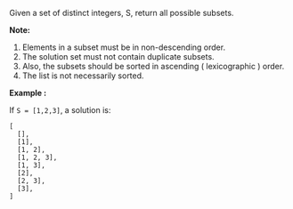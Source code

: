 Given a set of distinct integers, S, return all possible subsets.

**Note:**
1. Elements in a subset must be in non-descending order.
2. The solution set must not contain duplicate subsets.
3. Also, the subsets should be sorted in ascending ( lexicographic ) order.
4. The list is not necessarily sorted.

**Example :**

If `S = [1,2,3]`, a solution is:
```
[
  [],
  [1],
  [1, 2],
  [1, 2, 3],
  [1, 3],
  [2],
  [2, 3],
  [3],
]
```

